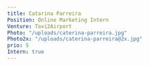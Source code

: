 ```yaml
---
title: Catarina Parreira
Position: Online Marketing Intern
Venture: Taxi2Airport
Photo: "/uploads/caterina-parreira.jpg"
Photo2x: "/uploads/caterina-parreira@2x.jpg"
prio: 5
Intern: true
---
```


